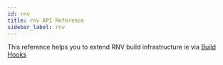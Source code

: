 ```yaml
---
id: rnv
title: rnv API Reference
sidebar_label: rnv
---
```


This reference helps you to extend RNV build infrastructure ie via [Build Hooks](guide-build-hooks.md)
